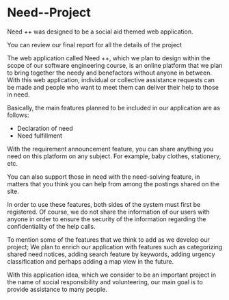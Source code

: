 # Need--Project
Need ++ was designed to be a social aid themed web application.

You can review our final report for all the details of the project

The web application called Need ++, which we plan to design within the scope of our software engineering course, 
is an online platform that we plan to bring together the needy and benefactors without anyone in between.
With this web application, individual or collective assistance requests can be made and people who want to meet them can deliver their help to those in need.

Basically, the main features planned to be included in our application are as follows:
- Declaration of need
- Need fulfillment

With the requirement announcement feature, you can share anything you need on this platform on any subject.
For example, baby clothes, stationery, etc.

You can also support those in need with the need-solving feature, 
in matters that you think you can help from among the postings shared on the site.

In order to use these features, both sides of the system must first be registered.
Of course, we do not share the information of our users with anyone in order to ensure the security of the information regarding the confidentiality of the help calls.

To mention some of the features that we think to add as we develop our project;
We plan to enrich our application with features such as categorizing shared need notices, 
adding search feature by keywords, adding urgency classification and perhaps adding a map view in the future.

With this application idea, which we consider to be an important project in the name of social responsibility and volunteering, 
our main goal is to provide assistance to many people.
